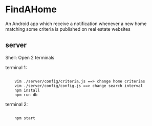 # FindAHome

An Android app which receive a notification whenever a new home matching some criteria is published on real estate websites

## server

Shell:
Open 2 terminals

terminal 1:

````shell

    vim ./server/config/criteria.js ==> change home criterias
    vim ./server/config/config.js ==> change search interval
    npm install
    npm run db

````

terminal 2:

````shell

    npm start

````
